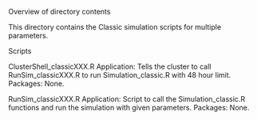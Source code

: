Overview of directory contents

This directory contains the Classic simulation scripts for multiple parameters. 

Scripts

ClusterShell_classicXXX.R
Application: Tells the cluster to call RunSim_classicXXX.R to run Simulation_classic.R with 48 hour limit.
Packages: None.

RunSim_classicXXX.R
Application: Script to call the Simulation_classic.R functions and run the simulation with given parameters.
Packages: None.
 